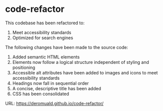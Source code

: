 # code-refactor
This codebase has been refactored to:

1. Meet accessibility standards
2. Optimized for search engines


The following changes have been made to the source code:
1. Added semantic HTML elements
2. Elements now follow a logical structure independent of styling and positioning
3. Accessible alt attributes have been added to images and icons to meet accessibility standards
4. Headings now fall in sequential order
5. A concise, descriptive title has been added
6. CSS has been consolidated 


URL: https://deromuald.github.io/code-refactor/